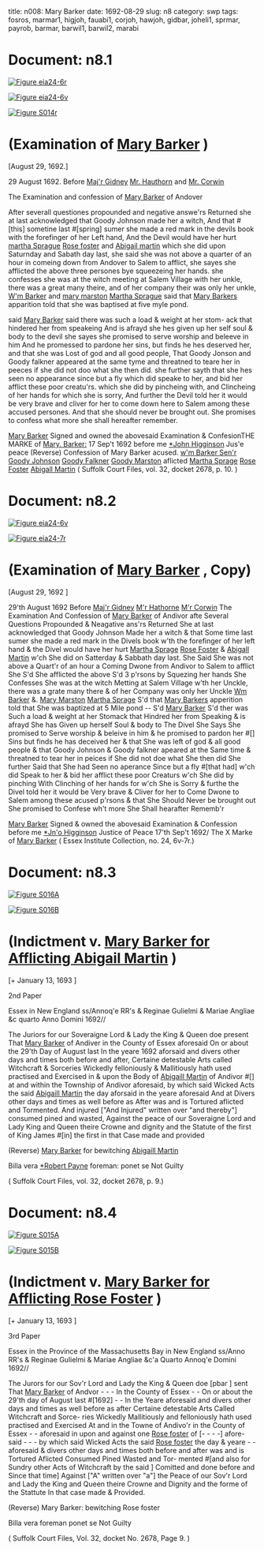 title: n008: Mary Barker
date: 1692-08-29
slug: n8
category: swp
tags: fosros, marmar1, higjoh, fauabi1, corjoh, hawjoh, gidbar, joheli1, sprmar, payrob, barmar, barwil1, barwil2, marabi




<div markdown class="doc" id="n8.1">

# Document: n8.1



<span markdown class="figure">[![Figure eia24-6r](archives/essex/eia/gifs/eia24-6r.gif)](archives/essex/eia/large/eia24-6r.jpg)</span>



<span markdown class="figure">[![Figure eia24-6v](archives/essex/eia/gifs/eia24-6v.gif)](archives/essex/eia/large/eia24-6v.jpg)</span>



<span markdown class="figure">[![Figure S014r](archives/Suffolk/small/S014A.jpg)](archives/Suffolk/large/S014A.jpg)</span>


# (Examination of [Mary Barker](/tag/barmar.html) )

[August 29, 1692.]

29 August 1692.  Before [Maj'r Gidney](/tag/gidbar.html) [Mr. Hauthorn](/tag/hawjoh.html) and [Mr. Corwin](/tag/corjoh.html)

The Examination and confession of [Mary Barker](/tag/barmar.html) of Andover

After severall questiones propounded and negative answe'rs Returned  she at last acknowledged that Goody Johnson made her a witch, And  that #[this] sometine last #[spring] sumer she made a red mark in the devils  book with the forefinger of her Left hand, And the Devil would have her hurt  [martha Sprague](/tag/sprmar.html) [Rose foster](/tag/fosros.html) and [Abigail martin](/tag/marabi.html) which she did upon  Saturnday and Sabath day last, she said she was not above a quarter of  an hour in comeing down from Andover to Salem to afflict, she  sayes she afflicted the above three persones bye squeezeing her hands.  she confesses she was at the witch meeting at Salem Village with her  unkle, there was a great many theire, and of her company their was  only her unkle, [W'm Barker](/tag/barwil1.html) and [mary marston](/tag/marmar1.html) [Martha Sprague](/tag/sprmar.html) said  that [Mary Barkers](/tag/barmar.html) apparition told that she was baptised at five myle  pond.

said [Mary Barker](/tag/barmar.html) said there was such a load & weight at her stom-  ack that hindered her from speakeing And is afrayd she hes given up  her self soul & body to the devil she sayes she promised to serve  worship and beleeve in him And he promessed to pardone her sins,  but finds he hes deserved her, and that she was Lost of god and  all good people, That Goody Jonson and Goody falkner appeared  at the same tyme and threatned to teare her in peeces if she did  not doo what she then did. she further sayth that she hes seen no  appearance since but a fly which did speake to her, and bid her  afflict these poor creatu'rs. which she did by pincheing with, and  Clincheing of her hands for which she is sorry, And further the Devil   told her it would be very brave and cliver for her to come down  here to Salem among these accused persones. And that she should  never be brought out. She promises to confess what more she shall  hereafter remember.

[Mary Barker](/tag/barmar.html) Signed and owned  the abovesaid Examination & ConfesionTHE MARKE  of  [Mary. Barker:](/tag/barmar.html)
17 Sep't 1692 before me  [*John Higginson](/tag/higjoh.html) Jus'e peace   (Reverse) Confession of Mary Barker  acused. [w'm Barker Sen'r](/tag/barwil1.html)  [Goody Johnson](/tag/joheli1.html)  [Goody Falkner](/tag/fauabi1.html)  [Goody Marston](/tag/marmar1.html)   aflicted [Martha Sprage](/tag/sprmar.html)  [Rose Foster](/tag/fosros.html)  [Abigall Martin](/tag/marabi.html)  ( Suffolk Court Files, vol. 32, docket 2678, p. 10. )

</div>



<div markdown class="doc" id="n8.2">

# Document: n8.2



<span markdown class="figure">[![Figure eia24-6v](archives/essex/eia/gifs/eia24-6v.gif)](archives/essex/eia/large/eia24-6v.jpg)</span>



<span markdown class="figure">[![Figure eia24-7r](archives/essex/eia/gifs/eia24-7r.gif)](archives/essex/eia/large/eia24-7r.jpg)</span>


# (Examination of [Mary Barker](/tag/barmar.html) , Copy)

[August 29, 1692 ]

 29'th August 1692  Before [Maj'r Gidney](/tag/gidbar.html) [M'r Hathorne](/tag/hawjoh.html) [M'r Corwin](/tag/corjoh.html)  The Examination And Confession of [Mary Barker](/tag/barmar.html) of Andivor   afte Several Questions Propounded & Neagative ans'rs  Returned She at last acknowledged that Goody Johnson Made her  a witch & that Some time last sumer she made a red mark in the  Divels book w'th the forefinger of her left hand & the Divel would  have her hurt [Martha Sprage](/tag/sprmar.html) [Rose Foster](/tag/fosros.html) & [Abigall Martin](/tag/marabi.html) w'ch  She did on Satterday & Sabbath day last. She Said She was not above  a Quart'r of an hour a Coming Dwone from Andivor to Salem to  afflict She S'd She afflicted the above S'd 3 p'rsons by Squezing her  hands She Confesses She was at the witch Metting at Salem Village  w'th her Unckle, there was a grate many there & of her Company was  only her Unckle [Wm Barker](/tag/barwil1.html) &. [Mary Marston](/tag/marmar1.html) [Martha Sprage](/tag/sprmar.html) S'd  that [Mary Barkers](/tag/barmar.html) apperition told that She was baptized at 5 Mile  pond -- S'd [Mary Barker](/tag/barmar.html) S'd ther was Such a load & weight at her  Stomack that Hindred her from Speaking & is afrayd She has Given  up herself Soul & body to The Divel She Says She promised to Serve  worship & beleive in him & he promised to pardon her #[] Sins but finds  he has deceived her & that She was left of god & all good people  & that Goody Johnson & Goody falkner apeared at the Same time  & threatned to tear her in peices if She did not doe what She then did   She further Said that She had Seen no aperance Since but a fly #[that had]  w'ch did Speak to her & bid her afflict these poor Creaturs w'ch She did  by pinching With Clinching of her hands for w'ch She is Sorry  & furthe the Divel told her it would be Very brave & Cliver for her to  Come Dwone to Salem among these acused p'rsons & that She  Should Never be brought out She promised to Confese wh't more  She Shall hearafter Rememb'r

[Mary Barker](/tag/barmar.html) Signed & owned the abovesaid Examination & Confession  before me
[*Jn'o Higginson](/tag/higjoh.html) Justice  of Peace  17'th Sep't  1692/ The X Marke  of  [Mary Barker](/tag/barmar.html) ( Essex Institute Collection, no. 24, 6v-7r.)

</div>



<div markdown class="doc" id="n8.3">

# Document: n8.3



<span markdown class="figure">[![Figure S016A](archives/Suffolk/small/S016A.jpg)](archives/Suffolk/large/S016A.jpg)</span>



<span markdown class="figure">[![Figure S016B](archives/Suffolk/small/S016B.jpg)](archives/Suffolk/large/S016B.jpg)</span>


# (Indictment v. [Mary Barker for Afflicting Abigail Martin](/tag/barmar.html) )

[+ January 13, 1693 ]

2nd Paper 

Essex in New  England ss/Annoq'e RR's & Reginae Gulielmi & Mariae Angliae  &c quarto Anno Domini 1692//

The Juriors for our Soveraigne Lord & Lady the King & Queen  doe present That [Mary Barker](/tag/barmar.html) of Andiver in the County of Essex  aforesaid On or about the 29'th Day of August last In the yeare  1692 aforsaid and divers other days and times both before and after,  Certaine detestable Arts called Witchcraft & Sorceries Wickedly  felloniously & Mallitiously hath used practised and Exercised in & upon  the Body of [Abigaill Martin](/tag/marabi.html) of Andivor #[] at and within the Township  of Andivor aforesaid, by which said Wicked Acts the said [Abigaill Martin](/tag/marabi.html)  the day aforsaid in the yeare aforesaid And at Divers other days and  times as well before as After was and is Tortured aflicted and Tormented.  And injured ["And Injured" written over "and thereby"] consumed pined and  wasted, Against the peace of our Soveraigne Lord and Lady King and  Queen theire Crowne and dignity and the Statute of the first of  King James #[in] the first in that Case made and provided

(Reverse) [Mary Barker](/tag/barmar.html) for bewitching [Abigaill Martin](/tag/marabi.html)

Billa vera  [*Robert Payne](/tag/payrob.html) foreman:  ponet se  Not Guilty

( Suffolk Court Files, vol. 32, docket 2678, p. 9.)


</div>



<div markdown class="doc" id="n8.4">

# Document: n8.4



<span markdown class="figure">[![Figure S015A](archives/Suffolk/small/S015A.jpg)](archives/Suffolk/large/S015A.jpg)</span>



<span markdown class="figure">[![Figure S015B](archives/Suffolk/small/S015B.jpg)](archives/Suffolk/large/S015B.jpg)</span>


# (Indictment v. [Mary Barker for Afflicting Rose Foster](/tag/barmar.html) )

[+ January 13, 1693 ]

3rd Paper 

Essex in the Province  of the Massachusetts  Bay in New England  ss/Anno RR's & Reginae Gulielmi & Mariae Angliae &c'a Quarto Annoq'e  Domini 1692//

The Jurors for our Sov'r Lord and Lady the King & Queen doe  [pbar ] sent That [Mary Barker](/tag/barmar.html) of Andvor - - - In the County of Essex - -  On or about the 29'th day of August last #[1692] - -  In the Yeare aforesaid and divers other days and times as well  before as after Certaine detestable Arts Called Witchcraft and Sorce-  ries Wickedly Mallitiously and felloniously hath used practised and  Exercised At and in the Towne of Andivo'r in the County of Essex - -  aforesaid in upon and against one [Rose foster](/tag/fosros.html) of [- - - -] afore-  said - - - by which said Wicked Acts the said [Rose foster](/tag/fosros.html) the day  & yeare - - aforesaid & divers other days and times both before and  after was and is Tortured Aflicted Consumed Pined Wasted and Tor-  mented #[and also for Sundry other Acts of Witchcraft by the said ]  Comitted and done before and Since that time] Against ["A" written  over "a"] the Peace of our Sov'r Lord and Lady the King and  Queen theire Crowne and Dignity and the forme of the Stattute In  that case made & Provided.

(Reverse) Mary Barker: bewitching Rose foster 

Billa vera  foreman  ponet se  Not Guilty

( Suffolk Court Files, Vol. 32, docket No. 2678, Page 9. )


</div>

